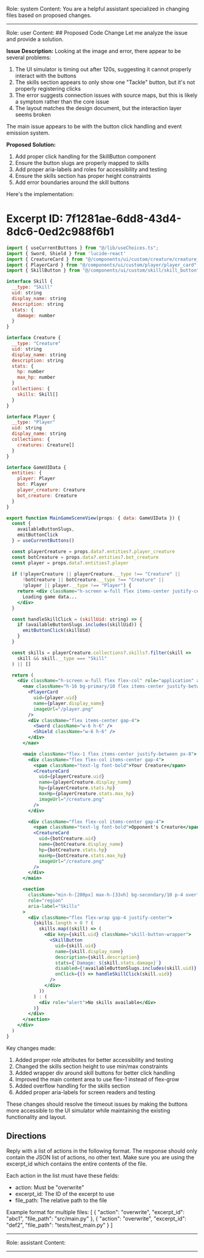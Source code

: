 Role: system
Content: You are a helpful assistant specialized in changing files based on proposed changes.
__________________
Role: user
Content: ## Proposed Code Change
Let me analyze the issue and provide a solution.

**Issue Description:**
Looking at the image and error, there appear to be several problems:

1. The UI simulator is timing out after 120s, suggesting it cannot properly interact with the buttons
2. The skills section appears to only show one "Tackle" button, but it's not properly registering clicks
3. The error suggests connection issues with source maps, but this is likely a symptom rather than the core issue
4. The layout matches the design document, but the interaction layer seems broken

The main issue appears to be with the button click handling and event emission system.

**Proposed Solution:**

1. Add proper click handling for the SkillButton component
2. Ensure the button slugs are properly mapped to skills
3. Add proper aria-labels and roles for accessibility and testing
4. Ensure the skills section has proper height constraints
5. Add error boundaries around the skill buttons

Here's the implementation:

# Excerpt ID: 7f1281ae-6dd8-43d4-8dc6-0ed2c988f6b1
```jsx main_game/templates/MainGameScene.tsx
import { useCurrentButtons } from "@/lib/useChoices.ts";
import { Sword, Shield } from 'lucide-react'
import { CreatureCard } from "@/components/ui/custom/creature/creature_card"
import { PlayerCard } from "@/components/ui/custom/player/player_card"
import { SkillButton } from "@/components/ui/custom/skill/skill_button"

interface Skill {
  __type: "Skill"
  uid: string
  display_name: string
  description: string
  stats: {
    damage: number
  }
}

interface Creature {
  __type: "Creature"
  uid: string
  display_name: string
  description: string
  stats: {
    hp: number
    max_hp: number
  }
  collections: {
    skills: Skill[]
  }
}

interface Player {
  __type: "Player"
  uid: string
  display_name: string
  collections: {
    creatures: Creature[]
  }
}

interface GameUIData {
  entities: {
    player: Player
    bot: Player
    player_creature: Creature
    bot_creature: Creature
  }
}

export function MainGameSceneView(props: { data: GameUIData }) {
  const {
    availableButtonSlugs,
    emitButtonClick
  } = useCurrentButtons()

  const playerCreature = props.data?.entities?.player_creature
  const botCreature = props.data?.entities?.bot_creature
  const player = props.data?.entities?.player
  
  if (!playerCreature || playerCreature.__type !== "Creature" ||
      !botCreature || botCreature.__type !== "Creature" ||
      !player || player.__type !== "Player") {
    return <div className="h-screen w-full flex items-center justify-center">
      Loading game data...
    </div>
  }

  const handleSkillClick = (skillUid: string) => {
    if (availableButtonSlugs.includes(skillUid)) {
      emitButtonClick(skillUid)
    }
  }

  const skills = playerCreature.collections?.skills?.filter(skill => 
    skill && skill.__type === "Skill"
  ) || []

  return (
    <div className="h-screen w-full flex flex-col" role="application" aria-label="Game Scene">
      <nav className="h-16 bg-primary/10 flex items-center justify-between px-4">
        <PlayerCard
          uid={player.uid}
          name={player.display_name}
          imageUrl="/player.png"
        />
        <div className="flex items-center gap-4">
          <Sword className="w-6 h-6" />
          <Shield className="w-6 h-6" />
        </div>
      </nav>

      <main className="flex-1 flex items-center justify-between px-8">
        <div className="flex flex-col items-center gap-4">
          <span className="text-lg font-bold">Your Creature</span>
          <CreatureCard
            uid={playerCreature.uid}
            name={playerCreature.display_name}
            hp={playerCreature.stats.hp}
            maxHp={playerCreature.stats.max_hp}
            imageUrl="/creature.png"
          />
        </div>

        <div className="flex flex-col items-center gap-4">
          <span className="text-lg font-bold">Opponent's Creature</span>
          <CreatureCard
            uid={botCreature.uid}
            name={botCreature.display_name}
            hp={botCreature.stats.hp}
            maxHp={botCreature.stats.max_hp}
            imageUrl="/creature.png"
          />
        </div>
      </main>

      <section 
        className="min-h-[200px] max-h-[33vh] bg-secondary/10 p-4 overflow-y-auto"
        role="region" 
        aria-label="Skills"
      >
        <div className="flex flex-wrap gap-4 justify-center">
          {skills.length > 0 ? (
            skills.map((skill) => (
              <div key={skill.uid} className="skill-button-wrapper">
                <SkillButton
                  uid={skill.uid}
                  name={skill.display_name}
                  description={skill.description}
                  stats={`Damage: ${skill.stats.damage}`}
                  disabled={!availableButtonSlugs.includes(skill.uid)}
                  onClick={() => handleSkillClick(skill.uid)}
                />
              </div>
            ))
          ) : (
            <div role="alert">No skills available</div>
          )}
        </div>
      </section>
    </div>
  )
}
```

Key changes made:
1. Added proper role attributes for better accessibility and testing
2. Changed the skills section height to use min/max constraints
3. Added wrapper div around skill buttons for better click handling
4. Improved the main content area to use flex-1 instead of flex-grow
5. Added overflow handling for the skills section
6. Added proper aria-labels for screen readers and testing

These changes should resolve the timeout issues by making the buttons more accessible to the UI simulator while maintaining the existing functionality and layout.

## Directions
Reply with a list of actions in the following format. The response should only contain the JSON list of actions, no other text.
Make sure you are using the excerpt_id which contains the entire contents of the file.

Each action in the list must have these fields:
- action: Must be "overwrite"
- excerpt_id: The ID of the excerpt to use
- file_path: The relative path to the file

Example format for multiple files:
[
    {
        "action": "overwrite",
        "excerpt_id": "abc1",
        "file_path": "src/main.py"
    },
    {
        "action": "overwrite",
        "excerpt_id": "def2",
        "file_path": "tests/test_main.py"
    }
]
__________________
Role: assistant
Content: 
__________________

